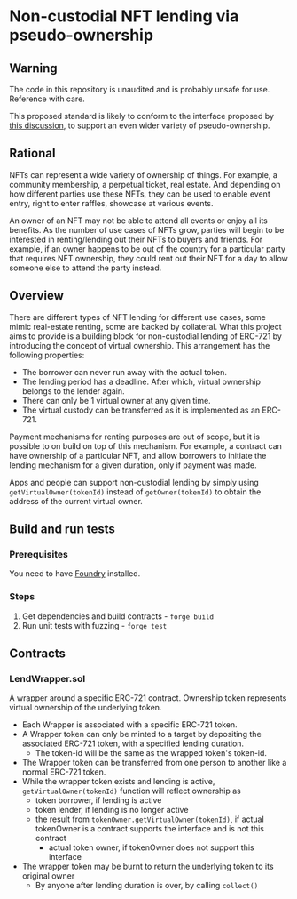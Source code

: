 # Non-custodial NFT lending via pseudo-ownership
## Warning
The code in this repository is unaudited and is probably unsafe for use. Reference with care.

This proposed standard is likely to conform to the interface proposed by [this discussion](https://ethereum-magicians.org/t/erc-standard-for-held-non-fungible-token-nfts-defi/7117), to support an even wider variety of pseudo-ownership.

## Rational
NFTs can represent a wide variety of ownership of things. For example, a community membership, a perpetual ticket, real estate. 
And depending on how different parties use these NFTs, they can be used to enable event entry, right to enter raffles, showcase at various events.

An owner of an NFT may not be able to attend all events or enjoy all its benefits. 
As the number of use cases of NFTs grow, parties will begin to be interested in renting/lending out their NFTs to buyers and friends.
For example, if an owner happens to be out of the country for a particular party that requires NFT ownership, they could rent out their NFT for a day to allow someone else to attend the party instead.

## Overview
There are different types of NFT lending for different use cases, some mimic real-estate renting, some are backed by collateral.
What this project aims to provide is a building block for non-custodial lending of ERC-721 by introducing the concept of virtual ownership. 
This arrangement has the following properties:
* The borrower can never run away with the actual token.
* The lending period has a deadline. After which, virtual ownership belongs to the lender again.
* There can only be 1 virtual owner at any given time.
* The virtual custody can be transferred as it is implemented as an ERC-721.

Payment mechanisms for renting purposes are out of scope, but it is possible to on build on top of this mechanism.
For example, a contract can have ownership of a particular NFT, and allow borrowers to initiate the lending mechanism for a given duration, only if payment was made.

Apps and people can support non-custodial lending by simply using `getVirtualOwner(tokenId)` instead of `getOwner(tokenId)` to obtain the address of the current virtual owner.  

## Build and run tests
### Prerequisites
You need to have [Foundry](https://github.com/gakonst/foundry) installed.

### Steps
1. Get dependencies and build contracts - `forge build`
2. Run unit tests with fuzzing - `forge test`

## Contracts
### LendWrapper.sol
A wrapper around a specific ERC-721 contract. Ownership token represents virtual ownership of the underlying token.
* Each Wrapper is associated with a specific ERC-721 token.
* A Wrapper token can only be minted to a target by depositing the associated ERC-721 token, with a specified lending duration.
  * The token-id will be the same as the wrapped token's token-id.
* The Wrapper token can be transferred from one person to another like a normal ERC-721 token.
* While the wrapper token exists and lending is active, `getVirtualOwner(tokenId)` function will reflect ownership as
  * token borrower, if lending is active
  * token lender, if lending is no longer active
  * the result from `tokenOwner.getVirtualOwner(tokenId)`, if actual tokenOwner is a contract supports the interface and is not this contract
    * actual token owner, if tokenOwner does not support this interface
* The wrapper token may be burnt to return the underlying token to its original owner
  * By anyone after lending duration is over, by calling `collect()`
